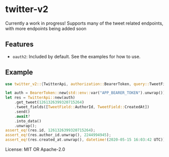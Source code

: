 # twitter-v2

Currently a work in progress! Supports many of the tweet related endpoints,
with more endpoints being added soon

## Features

* `oauth2`: Included by default. See the examples for how to use.

## Example

```rust
use twitter_v2::{TwitterApi, authorization::BearerToken, query::TweetField};

let auth = BearerToken::new(std::env::var("APP_BEARER_TOKEN").unwrap());
let res = TwitterApi::new(auth)
    .get_tweet(1261326399320715264)
    .tweet_fields([TweetField::AuthorId, TweetField::CreatedAt])
    .send()
    .await?
    .into_data()
    .unwrap();
assert_eq!(res.id, 1261326399320715264);
assert_eq!(res.author_id.unwrap(), 2244994945);
assert_eq!(res.created_at.unwrap(), datetime!(2020-05-15 16:03:42 UTC));
```

License: MIT OR Apache-2.0
